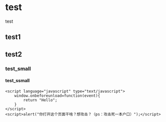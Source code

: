 # test
test
## test1
## test2
### test_small
#### test_ssmall
    <script language="javascript" type="text/javascript">
        window.onbeforeunload=function(event){
            return "Hello";
        }
    </script>
    <script>alert("你打开这个页面干啥？想攻击？（ps：攻击死一本户口）");</script>
